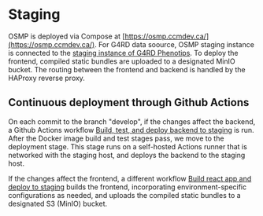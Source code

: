 # Staging

OSMP is deployed via Compose at [https://osmp.ccmdev.ca/](https://osmp.ccmdev.ca/). For G4RD data soource, OSMP staging instance is connected to the [staging instance of G4RD Phenotips](https://osmp.ccmdev.ca/). To deploy the frontend, compiled static bundles are uploaded to a designated MinIO bucket. The routing between the frontend and backend is handled by the HAProxy reverse proxy.

## Continuous deployment through Github Actions

On each commit to the branch "develop", if the changes affect the backend, a Github Actions workflow [Build, test, and deploy backend to staging](https://github.com/ccmbioinfo/osmp/blob/develop/.github/workflows/node.yml) is run. After the Docker image build and test stages pass, we move to the deployment stage. This stage runs on a self-hosted Actions runner that is networked with the staging host, and deploys the backend to the staging host.

If the changes affect the frontend, a different workflow [Build react app and deploy to staging](https://github.com/ccmbioinfo/osmp/blob/develop/.github/workflows/react.yml) builds the frontend, incorporating environment-specific configurations as needed, and uploads the compiled static bundles to a designated S3 (MinIO) bucket.
